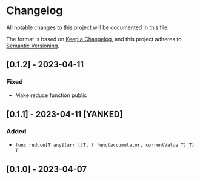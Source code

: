 # Changelog

All notable changes to this project will be documented in this file.

The format is based on [Keep a Changelog](https://keepachangelog.com/en/1.0.0/),
and this project adheres to [Semantic Versioning](https://semver.org/spec/v2.0.0.html).


## [0.1.2] - 2023-04-11
### Fixed
- Make reduce function public

## [0.1.1] - 2023-04-11 [YANKED]
### Added
- `func reduce[T any](arr []T, f func(accumulator, currentValue T) T) T`

## [0.1.0] - 2023-04-07
